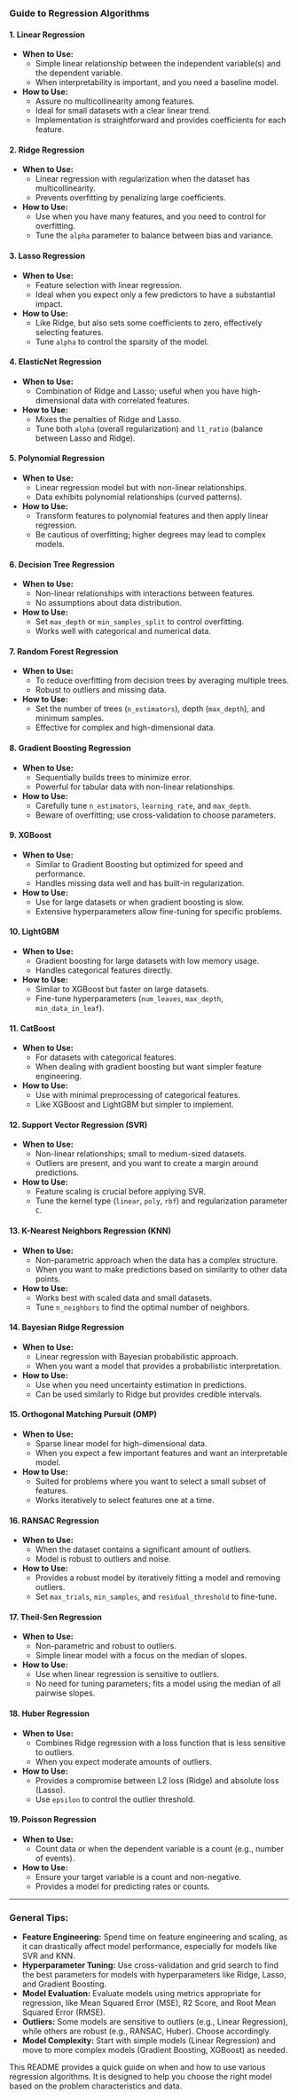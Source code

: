 ### Guide to Regression Algorithms

#### **1. Linear Regression**
   - **When to Use:**
     - Simple linear relationship between the independent variable(s) and the dependent variable.
     - When interpretability is important, and you need a baseline model.
   - **How to Use:**
     - Assure no multicollinearity among features.
     - Ideal for small datasets with a clear linear trend.
     - Implementation is straightforward and provides coefficients for each feature.

#### **2. Ridge Regression**
   - **When to Use:**
     - Linear regression with regularization when the dataset has multicollinearity.
     - Prevents overfitting by penalizing large coefficients.
   - **How to Use:**
     - Use when you have many features, and you need to control for overfitting.
     - Tune the `alpha` parameter to balance between bias and variance.

#### **3. Lasso Regression**
   - **When to Use:**
     - Feature selection with linear regression.
     - Ideal when you expect only a few predictors to have a substantial impact.
   - **How to Use:**
     - Like Ridge, but also sets some coefficients to zero, effectively selecting features.
     - Tune `alpha` to control the sparsity of the model.

#### **4. ElasticNet Regression**
   - **When to Use:**
     - Combination of Ridge and Lasso; useful when you have high-dimensional data with correlated features.
   - **How to Use:**
     - Mixes the penalties of Ridge and Lasso.
     - Tune both `alpha` (overall regularization) and `l1_ratio` (balance between Lasso and Ridge).

#### **5. Polynomial Regression**
   - **When to Use:**
     - Linear regression model but with non-linear relationships.
     - Data exhibits polynomial relationships (curved patterns).
   - **How to Use:**
     - Transform features to polynomial features and then apply linear regression.
     - Be cautious of overfitting; higher degrees may lead to complex models.

#### **6. Decision Tree Regression**
   - **When to Use:**
     - Non-linear relationships with interactions between features.
     - No assumptions about data distribution.
   - **How to Use:**
     - Set `max_depth` or `min_samples_split` to control overfitting.
     - Works well with categorical and numerical data.

#### **7. Random Forest Regression**
   - **When to Use:**
     - To reduce overfitting from decision trees by averaging multiple trees.
     - Robust to outliers and missing data.
   - **How to Use:**
     - Set the number of trees (`n_estimators`), depth (`max_depth`), and minimum samples.
     - Effective for complex and high-dimensional data.

#### **8. Gradient Boosting Regression**
   - **When to Use:**
     - Sequentially builds trees to minimize error.
     - Powerful for tabular data with non-linear relationships.
   - **How to Use:**
     - Carefully tune `n_estimators`, `learning_rate`, and `max_depth`.
     - Beware of overfitting; use cross-validation to choose parameters.

#### **9. XGBoost**
   - **When to Use:**
     - Similar to Gradient Boosting but optimized for speed and performance.
     - Handles missing data well and has built-in regularization.
   - **How to Use:**
     - Use for large datasets or when gradient boosting is slow.
     - Extensive hyperparameters allow fine-tuning for specific problems.

#### **10. LightGBM**
   - **When to Use:**
     - Gradient boosting for large datasets with low memory usage.
     - Handles categorical features directly.
   - **How to Use:**
     - Similar to XGBoost but faster on large datasets.
     - Fine-tune hyperparameters (`num_leaves`, `max_depth`, `min_data_in_leaf`).

#### **11. CatBoost**
   - **When to Use:**
     - For datasets with categorical features.
     - When dealing with gradient boosting but want simpler feature engineering.
   - **How to Use:**
     - Use with minimal preprocessing of categorical features.
     - Like XGBoost and LightGBM but simpler to implement.

#### **12. Support Vector Regression (SVR)**
   - **When to Use:**
     - Non-linear relationships; small to medium-sized datasets.
     - Outliers are present, and you want to create a margin around predictions.
   - **How to Use:**
     - Feature scaling is crucial before applying SVR.
     - Tune the kernel type (`linear`, `poly`, `rbf`) and regularization parameter `C`.

#### **13. K-Nearest Neighbors Regression (KNN)**
   - **When to Use:**
     - Non-parametric approach when the data has a complex structure.
     - When you want to make predictions based on similarity to other data points.
   - **How to Use:**
     - Works best with scaled data and small datasets.
     - Tune `n_neighbors` to find the optimal number of neighbors.

#### **14. Bayesian Ridge Regression**
   - **When to Use:**
     - Linear regression with Bayesian probabilistic approach.
     - When you want a model that provides a probabilistic interpretation.
   - **How to Use:**
     - Use when you need uncertainty estimation in predictions.
     - Can be used similarly to Ridge but provides credible intervals.

#### **15. Orthogonal Matching Pursuit (OMP)**
   - **When to Use:**
     - Sparse linear model for high-dimensional data.
     - When you expect a few important features and want an interpretable model.
   - **How to Use:**
     - Suited for problems where you want to select a small subset of features.
     - Works iteratively to select features one at a time.

#### **16. RANSAC Regression**
   - **When to Use:**
     - When the dataset contains a significant amount of outliers.
     - Model is robust to outliers and noise.
   - **How to Use:**
     - Provides a robust model by iteratively fitting a model and removing outliers.
     - Set `max_trials`, `min_samples`, and `residual_threshold` to fine-tune.

#### **17. Theil-Sen Regression**
   - **When to Use:**
     - Non-parametric and robust to outliers.
     - Simple linear model with a focus on the median of slopes.
   - **How to Use:**
     - Use when linear regression is sensitive to outliers.
     - No need for tuning parameters; fits a model using the median of all pairwise slopes.

#### **18. Huber Regression**
   - **When to Use:**
     - Combines Ridge regression with a loss function that is less sensitive to outliers.
     - When you expect moderate amounts of outliers.
   - **How to Use:**
     - Provides a compromise between L2 loss (Ridge) and absolute loss (Lasso).
     - Use `epsilon` to control the outlier threshold.

#### **19. Poisson Regression**
   - **When to Use:**
     - Count data or when the dependent variable is a count (e.g., number of events).
   - **How to Use:**
     - Ensure your target variable is a count and non-negative.
     - Provides a model for predicting rates or counts.

---

### **General Tips:**
- **Feature Engineering:** Spend time on feature engineering and scaling, as it can drastically affect model performance, especially for models like SVR and KNN.
- **Hyperparameter Tuning:** Use cross-validation and grid search to find the best parameters for models with hyperparameters like Ridge, Lasso, and Gradient Boosting.
- **Model Evaluation:** Evaluate models using metrics appropriate for regression, like Mean Squared Error (MSE), R2 Score, and Root Mean Squared Error (RMSE).
- **Outliers:** Some models are sensitive to outliers (e.g., Linear Regression), while others are robust (e.g., RANSAC, Huber). Choose accordingly.
- **Model Complexity:** Start with simple models (Linear Regression) and move to more complex models (Gradient Boosting, XGBoost) as needed.

This README provides a quick guide on when and how to use various regression algorithms. It is designed to help you choose the right model based on the problem characteristics and data.
